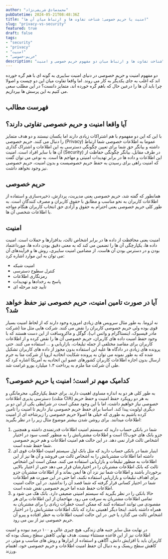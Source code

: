 ```yaml
---
author: "محمدصادق شریفی‌نژاد"
pubDatetime: 2024-05-21T08:48:36Z
title: "امنیت یا حریم خصوصی: شناخت تفاوت ها و ارتباط میان آن ها"
slug: "privacy-vs-security"
featured: true
draft: false
tags:
- "security"
- "privacy"
- "امنیت"
- "حریم-خصوصی"
description: "شناخت تفاوت ها و ارتباط میان دو مفهوم حریم خصوصی و امنیت"
---
```

دو مفهوم امنیت و حریم خصوصی در دنیای امنیت سایبری به گونه ای با هم گره خورده اند که اغلب به جای یکدیگر به کار می روند. اما واقعا تفاوت میان این دو چیست و اصولا چرا باید آن ها را درعین حال که باهم گره خورده اند، متمایز دانست؟ در این مطلب سعی می کنیم به این پرسش ها بپردازیم.

## فهرست مطالب

## آیا واقعا امنیت و حریم خصوصی تفاوتی دارند؟

با این که این دو مفهموم با هم اشتراکات زیادی دارند اما یکسان نیستند و دو هدف متمایز را دنبال می کنند. حریم خصوصی (Privacy) عموما به اطلاعات خصوصی شما ارتباط داشته و بیانگر حق شما برای تعیین چگونگی دسترسی به این اطلاعات و اشتراک گذاری آن ها با سایر افراد است. امنیت (Security) در طرف مقابل، بیانگر چگونگی حفاظت از این اطلاعات و داده ها در برابر تهدیدات امنیتی و مهاجم ها است. به نوعی می توان گفت که امنیت راهی برای رسیدن به حفظ حریم خصوصیست و بدون امنیت، حریم خصوصی نیز وجود نخواهد داشت.

## حریم خصوصی

همانطور که گفته شد، حریم خصوصی یعنی مدیریت، پردازش، ذخیره‌سازی و استفاده از اطلاعات کاربران به نحو مناسب و مطابق با حقوق کاربران و مصرف کنندگان است. به طور کلی حریم خصوصی یعنی احترام به حقوق و آزادی حق انتخاب کاربران هنگام مواجه با اطلاعات شخصی آن ها.

## امنیت

امنیت یعنی محافظت از داده ها در برابر اشخاص ثالث، بدافزارها و حملات است. امنیت داده ها، یکپارچگی آن ها را تضمین می کند که به معنی دقیق بودن داده ها، مورداعتماد بودن و در دسترس بودن آن هاست. از مضامین امنیت سایبری، روش ها و فرآیندهای آن می توان به این موارد اشاره کرد:

+  امنیت شبکه
+  کنترل سطوح دسترسی
+  رمزنگاری اطلاعات
+  پاسخ به رخدادها و تهدیدات
+  تایید چند مرحله ای

## آیا در صورت تامین امنیت، حریم خصوصی نیز حفظ خواهد شد؟

نه لزوما. به طور مثال سرویس های زیادی امروزه وجود دارند که از لحاظ امنیت بسیار قوی بوده ولی حریم خصوصی کاربران را نقض می کنند. شرکت هایی مثل متا (شرکت مادر فیسبوک، اینستاگرام و واتس اپ)، گوگل و ماکروسافت از این دست هستند که با وجود حفظ امنیت داده های کاربران، حریم خصوصی آن ها را نقض کرده و از اطلاعات کاربران برای مقاصد مختلفی از جمله تبلیغات، بازاریابی و … استفاده می کنند. حتی پرونده های زیادی در دادگاه ها علیه این استفاده بدون مجوز از داده های کاربران تشکیل شده که به طور نمونه می توان به پرونده شکایت اتحادیه اروپا از شرکت متا به جرم ارسال بدون اجازه اطلاعات کاربران کشورهای عضو این اتحادیه به آمریکا اشاره کرد که طی آن شرکت متا ملزم به پرداخت ۱.۳ میلیارد یورو غرامت شد.

## کدامیک مهم تر است؛ امنیت یا حریم خصوصی؟

به طور کلی هر دو به اندازه مساوی اهمیت دارند. برای حفظ یکپارچگی، محرمانگی و دسترسی پذیری اطلاعات (مثلث CIA) به هر دو رویکرد حفظ امنیت و حفظ حریم خصوصی نیاز خواهیم داشت، اما با این وجود ممکن است در شرایطی یکی از این دو بر دیگری اولویت پیدا کند. اساسا برای حفظ حریم خصوصی نیاز داریم تا امنیت را تامین کرده باشیم به طوری که خیلی ها اصولا حریم خصوصی را زیرشاخه ای از امنیت اطلاعات میدانند. برای روشن شدن بیشتر موضوع مثال زیر را در نظر بگیرید:

1. شما در بانکی حساب دارید که سیستم امنیت اطلاعات قدرتمندی داشته و همچنین جزو بانک های خوب(!) است و اطلاعات مشتریانش را به منظور کسب سود در اختیار اشخاص ثالث قرار نمی دهد. در این حالت هم امنیت اطلاعات و هم حریم خصوصی شما حفظ شده است.
2. اینبار شما در بانکی حساب دارید که مثل بانک اول سیستم امنیت اطلاعات قوی ای داشته اما اطلاعات مشتریانش را به اشخاص ثالث می فروشد و آن ها نیز از این اطلاعات به منظور تبلیغات و بازاریابی استفاده می کنند. ممکن است این اشخاص ثالث که بانک اطلاعات مشتریان را در اختیارشان قرار می دهد حتی از اعتبار بالایی برخوردار باشند و اطلاعات شما نیز نزد آن ها ایمن بماند و از اطلاعات مشتریان جزو برای اهداف تبلیغات و بازاریابی استفاده نکنند، اما حتی در این صورت هم اطلاعات شما در اختیار کسانی قرار گرفته که شما قصد آن را نداشتید. در این حالت امنیت اطلاعات حفظ شده اما حریم خصوصی نقض شده است.
3. حالا بانکی را در نظر بگیرید که سیستم امنیتی ضعیفی دارد. بانک هک می شود و تمامی اطلاعات مشتریان به سرقت می رود. مهاجمان از این اطلاعات برای هر مقصودی می توانند استفاده کنند که ممکن است خطرات زیادی را برای مشتریان به همراه داشته باشد. اینجا دیگر اهمیتی ندارد که بانک اطلاعات مشتریانش را در اختیار اشخاص ثالث می گذارد یا خیر. در این حالت امنیت اطلاعات به خطر افتاده و پیرو آن حریم خصوصی نیز از بین می رود.

در نهایت مثل سایر جنبه های زندگی، هیچ چیزی عالی و ۱۰۰ درصد نبوده و امنیت اطلاعات نیز از این قاعده مستثناء نیست. هدف نهایی کاهش سطح ریسک بوده که کاربران باید با افزایش دانش، آگاهی و استفاده از ابزارها و روش های مناسب و موثر، در کاهش سطح ریسک و به دنبال آن حفظ امنیت اطلاعات و حریم خصوصی خود، اهتمام ورزند.